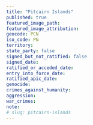 ```yaml
---
title: "Pitcairn Islands"
published: true
featured_image_path:
featured_image_attribution:
geocode: PCN
iso_code: PN
territory:
state_party: false
signed_but_not_ratified: false
signed_date:
ratified_or_acceded_date:
entry_into_force_date:
ratified_apic_date:
genocide:
crimes_against_humanity:
aggression:
war_crimes:
note:
# slug: pitcairn-islands
---
```

